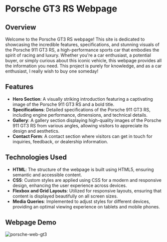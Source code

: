 # Porsche GT3 RS Webpage

## Overview
Welcome to the Porsche GT3 RS webpage! This site is dedicated to showcasing the incredible features, specifications, and stunning visuals of the Porsche 911 GT3 RS, a high-performance sports car that embodies the spirit of racing and luxury. Whether you're a car enthusiast, a potential buyer, or simply curious about this iconic vehicle, this webpage provides all the information you need. This project is purely for knowledge, and as a car enthusiast, I really wish to buy one someday!

## Features
- **Hero Section**: A visually striking introduction featuring a captivating image of the Porsche 911 GT3 RS and a bold title.
- **Specifications**: Detailed specifications of the Porsche 911 GT3 RS, including engine performance, dimensions, and technical details.
- **Gallery**: A gallery section displaying high-quality images of the Porsche 911 GT3 RS from various angles, allowing visitors to appreciate its design and aesthetics.
- **Contact Form**: A contact section where visitors can get in touch for inquiries, feedback, or dealership information.

## Technologies Used
- **HTML**: The structure of the webpage is built using HTML5, ensuring semantic and accessible content.
- **CSS**: Custom styles are applied using CSS for a modern and responsive design, enhancing the user experience across devices.
- **Flexbox and Grid Layouts**: Utilized for responsive layouts, ensuring that content is displayed beautifully on all screen sizes.
- **Media Queries**: Implemented to adjust styles for different devices, providing an optimal viewing experience on tablets and mobile phones.
  
## Webpage Demo
![porsche-web-gt3](https://github.com/user-attachments/assets/1d869843-fff7-462f-b6b4-86b57d16bdc7)
